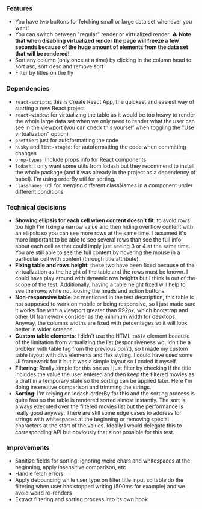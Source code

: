 ### Features

- You have two buttons for fetching small or large data set whenever you
  want!
- You can switch between "regular" render or virtualized render. ⚠️
  **Note that when disabling virtualized render the page will freeze a
  few seconds because of the huge amount of elements from the data set
  that will be rendered!**
- Sort any column (only once at a time) by clicking in the column head
  to sort asc, sort desc and remove sort
- Filter by titles on the fly

### Dependencies

- `react-scripts`: this is Create React App, the quickest and easiest way of starting a new React project
- `react-window`: for virtualizing the table as it would be too heavy to
  render the whole large data set when we only need to render what the
  user can see in the viewport (you can check this yourself when
  toggling the "Use virtualization" option)
- `prettier`: just for autoformatting the code
- `husky` and `lint-staged`: for autoformatting the code when committing
  changes
- `prop-types`: include props info for React components
- `lodash`: I only want some utils from lodash but they recommend to
  install the whole package (and it was already in the project as a
  dependency of babel). I'm using orderBy util for sorting.
- `classnames`: util for merging different classNames in a component
  under different conditions

### Technical decisions

- **Showing ellipsis for each cell when content doesn't fit**: to avoid
  rows too high I'm fixing a narrow value and then hiding overflow
  content with an ellipsis so you can see more rows at the same time. I
  assumed it's more important to be able to see several rows than see
  the full info about each cell as that could imply just seeing 3 or 4
  at the same time. You are still able to see the full content by
  hovering the mouse in a particular cell with content (through title
  attribute).
- **Fixing table and rows height**: these two have been fixed because of
  the virtualization as the height of the table and the rows must be
  known. I could have play around with dynamic row heights but I think
  is out of the scope of the test. Additionally, having a table height
  fixed will help to see the rows while not loosing the heads and action
  buttons.
- **Non-responsive table**: as mentioned in the test description, this
  table is not supposed to work on mobile or being responsive, so I just
  made sure it works fine with a viewport greater than 992px, which
  bootstrap and other UI framework consider as the minimum width for
  desktops. Anyway, the columns widths are fixed with percentages so it
  will look better in wider screens.
- **Custom table elements**: I didn't use the HTML `table` element
  because of the limitation from virtualizing the list (responsiveness
  wouldn't be a problem with table tag from the previous point), so I
  made my custom table layout with divs elements and flex styling. I
  could have used some UI framework for it but it was a simple layout so
  I coded it myself.
- **Filtering**: Really simple for this one as I just filter by checking
  if the title includes the value the user entered and then keep the
  filtered movies as a draft in a temporary state so the sorting can be
  applied later. Here I'm doing insensitive comparison and trimming the
  strings.
- **Sorting**: I'm relying on lodash.orderBy for this and the sorting
  process is quite fast so the table is rendered sorted almost
  instantly. The sort is always executed over the filtered movies list
  but the performance is really good anyway. There are still some edge
  cases to address for strings with whitespaces at the beginning or
  removing special characters at the start of the values. Ideally I
  would delegate this to corresponding API but obviously that's not
  possible for this test.

### Improvements

- Sanitize fields for sorting: ignoring weird chars and whitespaces at
  the beginning, apply insensitive comparison, etc
- Handle fetch errors
- Apply debouncing while user type on filter title input so table do the
  filtering when user has stopped writing (500ms for example) and we
  avoid weird re-renders
- Extract filtering and sorting process into its own hook
